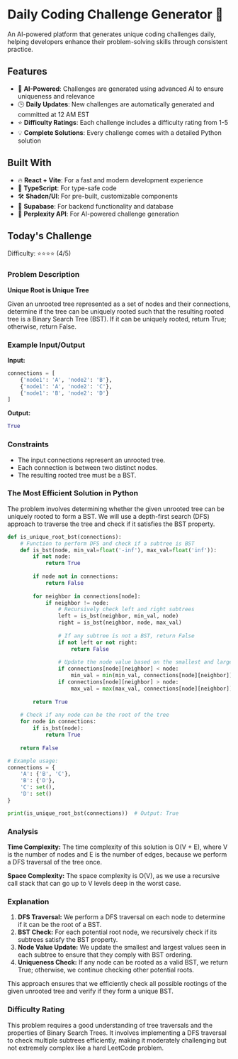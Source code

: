 # Daily Coding Challenge Generator 🚀

An AI-powered platform that generates unique coding challenges daily, helping developers enhance their problem-solving skills through consistent practice.

## Features

- 🤖 **AI-Powered**: Challenges are generated using advanced AI to ensure uniqueness and relevance
- 🕒 **Daily Updates**: New challenges are automatically generated and committed at 12 AM EST
- ⭐ **Difficulty Ratings**: Each challenge includes a difficulty rating from 1-5
- 💡 **Complete Solutions**: Every challenge comes with a detailed Python solution

## Built With

- 🔥 **React + Vite**: For a fast and modern development experience
- 🔷 **TypeScript**: For type-safe code
- 🛠️ **Shadcn/UI**: For pre-built, customizable components
- 🔌 **Supabase**: For backend functionality and database
- 🤖 **Perplexity API**: For AI-powered challenge generation

## Today's Challenge

Difficulty: ⭐⭐⭐⭐ (4/5)

### Problem Description

**Unique Root is Unique Tree**

Given an unrooted tree represented as a set of nodes and their connections, determine if the tree can be uniquely rooted such that the resulting rooted tree is a Binary Search Tree (BST). If it can be uniquely rooted, return True; otherwise, return False.

### Example Input/Output

**Input:**
```python
connections = [
    {'node1': 'A', 'node2': 'B'},
    {'node1': 'A', 'node2': 'C'},
    {'node1': 'B', 'node2': 'D'}
]
```

**Output:**
```python
True
```

### Constraints

- The input connections represent an unrooted tree.
- Each connection is between two distinct nodes.
- The resulting rooted tree must be a BST.

### The Most Efficient Solution in Python

The problem involves determining whether the given unrooted tree can be uniquely rooted to form a BST. We will use a depth-first search (DFS) approach to traverse the tree and check if it satisfies the BST property.

```python
def is_unique_root_bst(connections):
    # Function to perform DFS and check if a subtree is BST
    def is_bst(node, min_val=float('-inf'), max_val=float('inf')):
        if not node:
            return True
        
        if node not in connections:
            return False
        
        for neighbor in connections[node]:
            if neighbor != node:
                # Recursively check left and right subtrees
                left = is_bst(neighbor, min_val, node)
                right = is_bst(neighbor, node, max_val)
                
                # If any subtree is not a BST, return False
                if not left or not right:
                    return False
                
                # Update the node value based on the smallest and largest values in its subtree
                if connections[node][neighbor] < node:
                    min_val = min(min_val, connections[node][neighbor])
                if connections[node][neighbor] > node:
                    max_val = max(max_val, connections[node][neighbor])
        
        return True
    
    # Check if any node can be the root of the tree
    for node in connections:
        if is_bst(node):
            return True
    
    return False

# Example usage:
connections = {
    'A': {'B', 'C'},
    'B': {'D'},
    'C': set(),
    'D': set()
}

print(is_unique_root_bst(connections))  # Output: True
```

### Analysis

**Time Complexity:**
The time complexity of this solution is O(V + E), where V is the number of nodes and E is the number of edges, because we perform a DFS traversal of the tree once.

**Space Complexity:**
The space complexity is O(V), as we use a recursive call stack that can go up to V levels deep in the worst case.

### Explanation

1. **DFS Traversal:** We perform a DFS traversal on each node to determine if it can be the root of a BST.
2. **BST Check:** For each potential root node, we recursively check if its subtrees satisfy the BST property.
3. **Node Value Update:** We update the smallest and largest values seen in each subtree to ensure that they comply with BST ordering.
4. **Uniqueness Check:** If any node can be rooted as a valid BST, we return True; otherwise, we continue checking other potential roots.

This approach ensures that we efficiently check all possible rootings of the given unrooted tree and verify if they form a unique BST.

### Difficulty Rating
This problem requires a good understanding of tree traversals and the properties of Binary Search Trees. It involves implementing a DFS traversal to check multiple subtrees efficiently, making it moderately challenging but not extremely complex like a hard LeetCode problem.